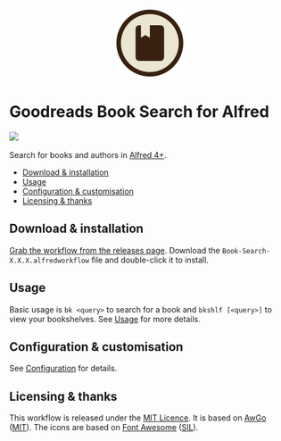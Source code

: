 
<div align="center">
    <img height="128" width="128" src="https://raw.githubusercontent.com/deanishe/alfred-booksearch/master/icons/book.png">
</div>


Goodreads Book Search for Alfred
================================

![][demo]

Search for books and authors in [Alfred 4+][alfred].

<!-- MarkdownTOC autolink="true" bracket="round" levels="1,2,3,4" autoanchor="true" -->

- [Download & installation](#download--installation)
- [Usage](#usage)
- [Configuration & customisation](#configuration--customisation)
- [Licensing & thanks](#licensing--thanks)

<!-- /MarkdownTOC -->


<a id="download--installation"></a>
Download & installation
-----------------------

[Grab the workflow from the releases page][download]. Download the
`Book-Search-X.X.X.alfredworkflow` file and double-click it to install.


<a id="usage"></a>
Usage
-----

Basic usage is `bk <query>` to search for a book and `bkshlf [<query>]` to view your bookshelves. See [Usage][usage] for more details.


<a id="configuration--customisation"></a>
Configuration & customisation
-----------------------------

See [Configuration][configuration] for details.


<a id="licensing--thanks"></a>
Licensing & thanks
------------------

This workflow is released under the [MIT Licence][mit]. It is based on [AwGo][awgo] ([MIT][mit]). The icons are based on [Font Awesome][awesome] ([SIL][sil]).


[alfred]: https://alfredapp.com/
[docs]: https://github.com/deanishe/alfred-booksearch/blob/master/doc/README.md
[usage]: https://github.com/deanishe/alfred-booksearch/blob/master/doc/usage.md
[configuration]: https://github.com/deanishe/alfred-booksearch/blob/master/doc/configuration.md
[customisation]: https://github.com/deanishe/alfred-booksearch/blob/master/doc/customisation.md
[awgo]: https://github.com/deanishe/awgo
[download]: https://github.com/deanishe/alfred-booksearch/releases/latest
[issues]: https://github.com/deanishe/alfred-booksearch/issues
[sil]: http://scripts.sil.org/cms/scripts/page.php?site_id=nrsi&id=OFL
[mit]: https://opensource.org/licenses/MIT
[awesome]: http://fortawesome.github.io/Font-Awesome/
[demo]: https://raw.githubusercontent.com/deanishe/alfred-booksearch/master/demo.gif
